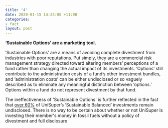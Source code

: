 ```yaml
---
title: '4'
date: 2020-01-15 14:24:00 +11:00
categories:
- fact
layout: post
---
```


**‘Sustainable Options’ are a marketing tool.**

‘Sustainable Options’ are a means of avoiding complete divestment from industries with poor reputations. Put simply, they are a commercial risk management strategy directed toward altering members’ perceptions of a fund rather than changing the actual impact of its investments. ‘Options’ still contribute to the administration costs of a fund’s other investment bundles, and ‘administration costs’ can be either undisclosed or so vaguely described as to eliminate any meaningful distinction between ‘options.’  Options within a fund do not represent divestment by that fund.

The ineffectiveness of 'Sustainable Options' is further reflected in the fact that [over 60%](https://www.marketforces.org.au/superfunds/unisuper-sustainable-balanced/) of UniSuper’s ‘Sustainable Balanced’ investments remain undisclosed. There is no way to be certain about whether or not UniSuper is investing  their member's money in fossil fuels without a policy of divestment and full disclosure 

